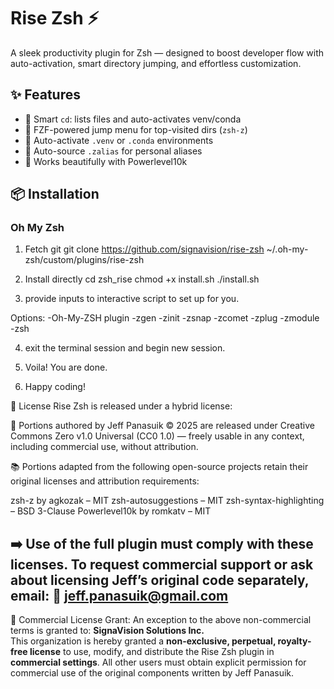 # Rise Zsh ⚡

A sleek productivity plugin for Zsh — designed to boost developer flow with auto-activation, smart directory jumping, and effortless customization.

## ✨ Features

- 🧠 Smart `cd`: lists files and auto-activates venv/conda
- 📂 FZF-powered jump menu for top-visited dirs (`zsh-z`)
- 🐍 Auto-activate `.venv` or `.conda` environments
- 📜 Auto-source `.zalias` for personal aliases
- 🎨 Works beautifully with Powerlevel10k

## 📦 Installation

### Oh My Zsh

1.  Fetch git 
git clone https://github.com/signavision/rise-zsh ~/.oh-my-zsh/custom/plugins/rise-zsh

2. Install directly
cd zsh_rise
chmod +x install.sh
./install.sh

3. provide inputs to interactive script to set up for you.

Options:
-Oh-My-ZSH plugin
-zgen
-zinit
-zsnap
-zcomet
-zplug
-zmodule
-zsh

4. exit the terminal session and begin new session.

5. Voila! You are done.

6. Happy coding!


📄 License
Rise Zsh is released under a hybrid license:

🧩 Portions authored by Jeff Panasuik © 2025 are released under Creative Commons Zero v1.0 Universal (CC0 1.0) — freely usable in any context, including commercial use, without attribution.

📚 Portions adapted from the following open-source projects retain their original licenses and attribution requirements:

zsh-z by agkozak – MIT
zsh-autosuggestions – MIT
zsh-syntax-highlighting – BSD 3-Clause
Powerlevel10k by romkatv – MIT

➡️ Use of the full plugin must comply with these licenses.
To request commercial support or ask about licensing Jeff’s original code separately, email:
📩 jeff.panasuik@gmail.com
---
🔔 Commercial License Grant:
An exception to the above non-commercial terms is granted to:
**SignaVision Solutions Inc.**  
This organization is hereby granted a **non-exclusive, perpetual, royalty-free license** to use, modify, and distribute the Rise Zsh plugin in **commercial settings**.
All other users must obtain explicit permission for commercial use of the original components written by Jeff Panasuik.
